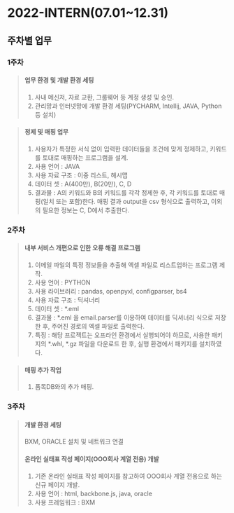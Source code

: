 # 2022-INTERN(07.01~12.31)

## 주차별 업무    

   
<h3>1주차</h3>   

> #### 업무 환경 및 개발 환경 세팅
> 1. 사내 메신저, 자료 교환, 그룹웨어 등 계정 생성 및 승인.
> 2. 관리망과 인터넷망에 개발 환경 세팅(PYCHARM, Intellij, JAVA, Python 등 설치)

> ####  정제 및 매핑 업무
> 1. 사용자가 특정한 서식 없이 입력한 데이터들을 조건에 맞게 정제하고, 키워드를 토대로 매핑하는 프로그램을 설계.
> 2. 사용 언어 : JAVA
> 3. 사용 자료 구조 : 이중 리스트, 해시맵
> 4. 데이터 셋 : A(400만), B(20만), C, D
> 5. 결과물 : A의 키워드와 B의 키워드를 각각 정제한 후, 각 키워드를 토대로 매핑(일치 또는 포함)한다. 매핑 결과 output을 csv 형식으로 출력하고, 이외의 필요한 정보는 C, D에서 추출한다.


<h3>2주차</h3> 

> #### 내부 서비스 개편으로 인한 오류 해결 프로그램
> 1. 이메일 파일의 특정 정보들을 추출해 엑셀 파일로 리스트업하는 프로그램 제작.
> 2. 사용 언어 : PYTHON
> 3. 사용 라이브러리 : pandas, openpyxl, configparser, bs4
> 4. 사용 자료 구조 : 딕셔너리
> 5. 데이터 셋 : *.eml
> 6. 결과물 : *.eml 을 email.parser를 이용하여 데이터를 딕셔너리 식으로 저장한 후, 주어진 경로의 엑셀 파일로 출력한다.
> 7. 특징 : 해당 프로젝트는 오프라인 환경에서 실행되어야 하므로, 사용한 패키지의 *.whl, *.gz 파일을 다운로드 한 후, 실행 환경에서 패키지를 설치하였다.

> #### 매핑 추가 작업
> 1. 품목DB와의 추가 매핑.


<h3>3주차</h3> 

> #### 개발 환경 세팅
> BXM, ORACLE 설치 및 네트워크 연결
> #### 온라인 실태표 작성 페이지(OOO회사 계열 전용) 개발
> 1. 기존 온라인 실태표 작성 페이지를 참고하여 OOO회사 계열 전용으로 하는 신규 페이지 개발.
> 2. 사용 언어 : html, backbone.js, java, oracle
> 3. 사용 프레임워크 : BXM
> 
